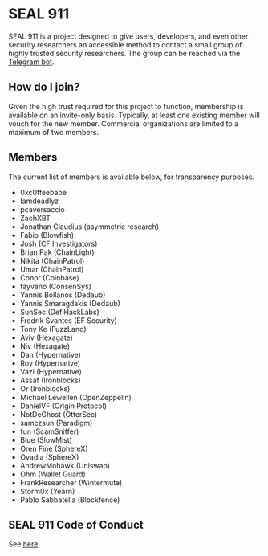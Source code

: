 # SEAL 911

SEAL 911 is a project designed to give users, developers, and even other security researchers an accessible method to contact a small group of highly trusted security researchers. The group can be reached via the [Telegram bot](https://t.me/seal_911_bot).

## How do I join?

Given the high trust required for this project to function, membership is available on an invite-only basis. Typically, at least one existing member will vouch for the new member. Commercial organizations are limited to a maximum of two members.

## Members

The current list of members is available below, for transparency purposes.

- 0xc0ffeebabe
- Iamdeadlyz
- pcaversaccio
- ZachXBT
- Jonathan Claudius (asymmetric research)
- Fabio (Blowfish)
- Josh (CF Investigators)
- Brian Pak (ChainLight)
- Nikita (ChainPatrol)
- Umar (ChainPatrol)
- Conor (Coinbase)
- tayvano (ConsenSys)
- Yannis Bollanos (Dedaub)
- Yannis Smaragdakis (Dedaub)
- SunSec (DefiHackLabs)
- Fredrik Svantes (EF Security)
- Tony Ke (FuzzLand)
- Aviv (Hexagate)
- Niv (Hexagate)
- Dan (Hypernative)
- Roy (Hypernative)
- Vazi (Hypernative)
- Assaf (Ironblocks)
- Or (Ironblocks)
- Michael Lewellen (OpenZeppelin)
- DanielVF (Origin Protocol)
- NotDeGhost (OtterSec)
- samczsun (Paradigm)
- fun (ScamSniffer)
- Blue (SlowMist)
- Oren Fine (SphereX)
- Ovadia (SphereX)
- AndrewMohawk (Uniswap)
- Ohm (Wallet Guard)
- FrankResearcher (Wintermute)
- Storm0x (Yearn)
- Pablo Sabbatella (Blockfence)

## SEAL 911 Code of Conduct

See [here](./CODE_OF_CONDUCT.md).
